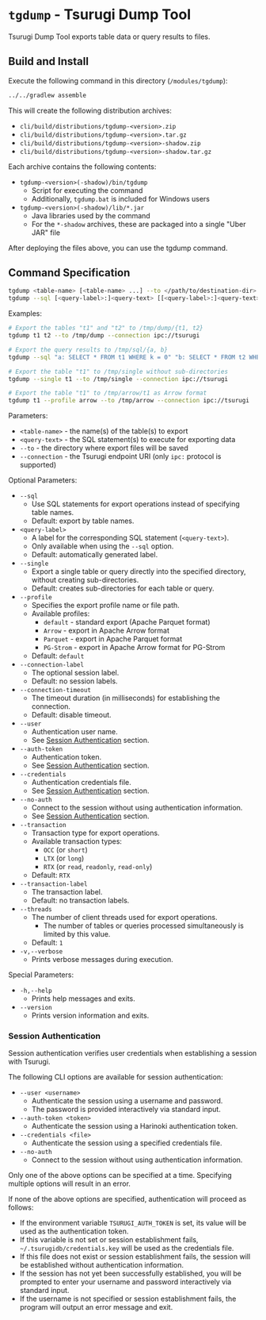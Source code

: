 # `tgdump` - Tsurugi Dump Tool

Tsurugi Dump Tool exports table data or query results to files.

## Build and Install

Execute the following command in this directory (`/modules/tgdump`):

```sh
../../gradlew assemble
```

This will create the following distribution archives:

* `cli/build/distributions/tgdump-<version>.zip`
* `cli/build/distributions/tgdump-<version>.tar.gz`
* `cli/build/distributions/tgdump-<version>-shadow.zip`
* `cli/build/distributions/tgdump-<version>-shadow.tar.gz`

Each archive contains the following contents:

* `tgdump-<version>(-shadow)/bin/tgdump`
  * Script for executing the command
  * Additionally, `tgdump.bat` is included for Windows users
* `tgdump-<version>(-shadow)/lib/*.jar`
  * Java libraries used by the command
  * For the `*-shadow` archives, these are packaged into a single "Uber JAR" file

After deploying the files above, you can use the tgdump command.

## Command Specification

```sh
tgdump <table-name> [<table-name> ...] --to </path/to/destination-dir> --connection <endpoint-uri> ...
tgdump --sql [<query-label>:]<query-text> [[<query-label>:]<query-text> ...] --to </path/to/destination-dir> --connection <endpoint-uri> ...
```

Examples:

```sh
# Export the tables "t1" and "t2" to /tmp/dump/{t1, t2}
tgdump t1 t2 --to /tmp/dump --connection ipc://tsurugi

# Export the query results to /tmp/sql/{a, b}
tgdump --sql "a: SELECT * FROM t1 WHERE k = 0" "b: SELECT * FROM t2 WHERE k = 1" --to /tmp/sql --connection ipc://tsurugi

# Export the table "t1" to /tmp/single without sub-directories
tgdump --single t1 --to /tmp/single --connection ipc://tsurugi

# Export the table "t1" to /tmp/arrow/t1 as Arrow format
tgdump t1 --profile arrow --to /tmp/arrow --connection ipc://tsurugi
```

Parameters:

* `<table-name>` - the name(s) of the table(s) to export
* `<query-text>` - the SQL statement(s) to execute for exporting data
* `--to` - the directory where export files will be saved
* `--connection` - the Tsurugi endpoint URI (only `ipc:` protocol is supported)

Optional Parameters:

* `--sql`
  * Use SQL statements for export operations instead of specifying table names.
  * Default: export by table names.
* `<query-label>`
  * A label for the corresponding SQL statement (`<query-text>`).
  * Only available when using the `--sql` option.
  * Default: automatically generated label.
* `--single`
  * Export a single table or query directly into the specified directory, without creating sub-directories.
  * Default: creates sub-directories for each table or query.
* `--profile`
  * Specifies the export profile name or file path.
  * Available profiles:
    * `default` - standard export (Apache Parquet format)
    * `Arrow` - export in Apache Arrow format
    * `Parquet` - export in Apache Parquet format
    * `PG-Strom` - export in Apache Arrow format for PG-Strom
  * Default: `default`
* `--connection-label`
  * The optional session label.
  * Default: no session labels.
* `--connection-timeout`
  * The timeout duration (in milliseconds) for establishing the connection.
  * Default: disable timeout.
* `--user`
  * Authentication user name.
  * See [Session Authentication](#session-authentication) section.
* `--auth-token`
  * Authentication token.
  * See [Session Authentication](#session-authentication) section.
* `--credentials`
  * Authentication credentials file.
  * See [Session Authentication](#session-authentication) section.
* `--no-auth`
  * Connect to the session without using authentication information.
  * See [Session Authentication](#session-authentication) section.
* `--transaction`
  * Transaction type for export operations.
  * Available transaction types:
    * `OCC` (or `short`)
    * `LTX` (or `long`)
    * `RTX` (or `read`, `readonly`, `read-only`)
  * Default: `RTX`
* `--transaction-label`
  * The transaction label.
  * Default: no transaction labels.
* `--threads`
  * The number of client threads used for export operations.
    * The number of tables or queries processed simultaneously is limited by this value.
  * Default: `1`
* `-v,--verbose`
  * Prints verbose messages during execution.

Special Parameters:

* `-h,--help`
  * Prints help messages and exits.
* `--version`
  * Prints version information and exits.

### Session Authentication

Session authentication verifies user credentials when establishing a session with Tsurugi.

The following CLI options are available for session authentication:

* `--user <username>`
  * Authenticate the session using a username and password.
  * The password is provided interactively via standard input.
* `--auth-token <token>`
  * Authenticate the session using a Harinoki authentication token.
* `--credentials <file>`
  * Authenticate the session using a specified credentials file.
* `--no-auth`
  * Connect to the session without using authentication information.

Only one of the above options can be specified at a time. Specifying multiple options will result in an error.

If none of the above options are specified, authentication will proceed as follows:

* If the environment variable `TSURUGI_AUTH_TOKEN` is set, its value will be used as the authentication token.
* If this variable is not set or session establishment fails, `~/.tsurugidb/credentials.key` will be used as the credentials file.
* If this file does not exist or session establishment fails, the session will be established without authentication information.
* If the session has not yet been successfully established, you will be prompted to enter your username and password interactively via standard input.
* If the username is not specified or session establishment fails, the program will output an error message and exit.
